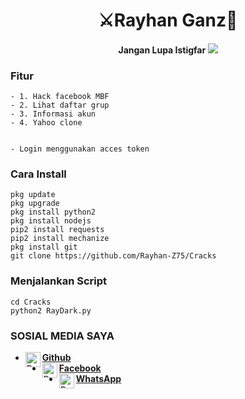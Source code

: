 
<h1 align="center">
    ⚔️Rayhan Ganz🔪
</h1>
<h4 align="center">
  Jangan Lupa Istigfar

<img src="https://github.com/Rayhan-Z75/Cracks/blob/main/logo_Rayhan-Z75.png" />

### Fitur
```
- 1. Hack facebook MBF
- 2. Lihat daftar grup
- 3. Informasi akun
- 4. Yahoo clone


- Login menggunakan acces token

```
### Cara Install
```
pkg update
pkg upgrade
pkg install python2
pkg install nodejs
pip2 install requests
pip2 install mechanize
pkg install git
git clone https://github.com/Rayhan-Z75/Cracks
```
### Menjalankan Script
```
cd Cracks
python2 RayDark.py
```
### SOSIAL MEDIA SAYA
* [<img alt="Rayhan Github" align="left" width="24px" src="https://cdn.jsdelivr.net/npm/simple-icons@v3/icons/github.svg" /> <b>Github</b>](https://github.com/Rayhan-Z75/)<br />
* [<img alt="Rayhan Facebook" align="left" width="24px" src="https://cdn.jsdelivr.net/npm/simple-icons@v3/icons/facebook.svg" /> <b>Facebook</b>](https://www.facebook.com/RayhanGanzRGZ)<br />
* [<img alt="Rayhan Whatsapp" align="left" width="24px" src="https://cdn.jsdelivr.net/npm/simple-icons@v3/icons/whatsapp.svg" /> <b>WhatsApp</b>](https://wa.me/6285260979370?text=Asalamualaikum+Bang)<br />
